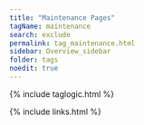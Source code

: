 ```yaml
---
title: "Maintenance Pages"
tagName: maintenance
search: exclude
permalink: tag_maintenance.html
sidebar: Overview_sidebar
folder: tags
noedit: true
---
```

{% include taglogic.html %}

{% include links.html %}
